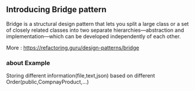 ﻿## Introducing  Bridge pattern

 Bridge is a structural design pattern that lets you split a large class or a set of closely related classes into two separate hierarchies—abstraction and implementation—which can be developed independently of each other.

 More : https://refactoring.guru/design-patterns/bridge
 


### about Example


Storing different information(file,text,json) based on different Order(public,CompnayProduct,...) 

